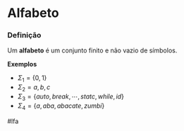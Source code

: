 
# Alfabeto

### Definição

Um **alfabeto** é um conjunto finito e não vazio de símbolos.

**Exemplos**
- $\Sigma_1 = \{0,1\}$
- $\Sigma_2 = {a,b,c}$
- $\Sigma_3 = \{auto, break, \cdots, statc, while, id\}$
- $\Sigma_4 = \{a, aba, abacate, zumbi\}$

#lfa

